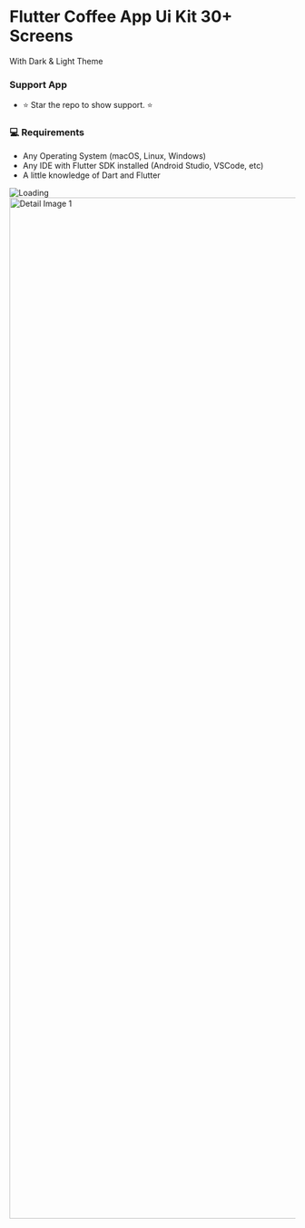 # Flutter Coffee App Ui Kit 30+ Screens
With Dark & Light Theme

### Support App

* ⭐️ Star the repo to show support. ⭐️

### 💻 Requirements

- Any Operating System (macOS, Linux, Windows)
- Any IDE with Flutter SDK installed (Android Studio, VSCode, etc)
- A little knowledge of Dart and Flutter



<img align="center" src = "https://profile-counter.glitch.me/coffee_now/count.svg" alt ="Loading">

<img width="1800" alt="Detail Image 1" src="https://user-images.githubusercontent.com/31367048/171917364-05e7ebd7-8e7e-4453-a586-1af1b9947e52.png">
